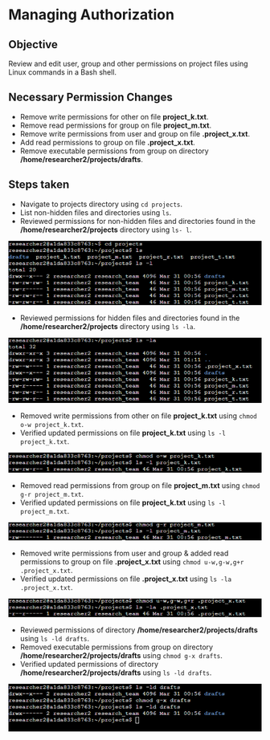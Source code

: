 # Managing Authorization
## Objective
Review and edit user, group and other permissions on project files using Linux commands in a Bash shell.
## Necessary Permission Changes
* Remove write permissions for other on file **project_k.txt**.
* Remove read permissions for group on file **project_m.txt**.
* Remove write permissions from user and group on file **.project_x.txt**.
* Add read permissions to group on file **.project_x.txt**.
* Remove executable permissions from group on directory **/home/researcher2/projects/drafts**.
## Steps taken
* Navigate to projects directory using ```cd projects```.
* List non-hidden files and directories using ```ls```.
* Reviewed permissions for non-hidden files and directories found in the **/home/researcher2/projects** directory using ```ls- l```.

![screenshot1](https://github.com/iduredia97/Managing-Authorization/blob/main/1.png)

* Reviewed permissions for hidden files and directories found in the **/home/researcher2/projects** directory using ```ls -la```.

![screenshot2](https://github.com/iduredia97/Managing-Authorization/blob/main/2.png)

* Removed write permissions from other on file **project_k.txt** using ```chmod o-w project_k.txt```.
* Verified updated permissions on file **project_k.txt** using ```ls -l project_k.txt```.

![screenshot3](https://github.com/iduredia97/Managing-Authorization/blob/main/3.png)

* Removed read permissions from group on file **project_m.txt** using ```chmod g-r project_m.txt```.
* Verified updated permissions on file **project_k.txt** using ```ls -l project_m.txt```.

![screenshot4](https://github.com/iduredia97/Managing-Authorization/blob/main/4.png)

* Removed write permissions from user and group & added read permissions to group on file **.project_x.txt** using ```chmod u-w,g-w,g+r .project_x.txt```.
* Verified updated permissions on file **.project_x.txt** using ```ls -la .project_x.txt```.

![screenshot5](https://github.com/iduredia97/Managing-Authorization/blob/main/5.png)

* Reviewed permissions of directory **/home/researcher2/projects/drafts** using ```ls -ld drafts```.
* Removed executable permissions from group on directory **/home/researcher2/projects/drafts** using ```chmod g-x drafts```.
* Verified updated permissions of directory **/home/researcher2/projects/drafts** using ```ls -ld drafts```.

![screenshot6](https://github.com/iduredia97/Managing-Authorization/blob/main/6.png)

